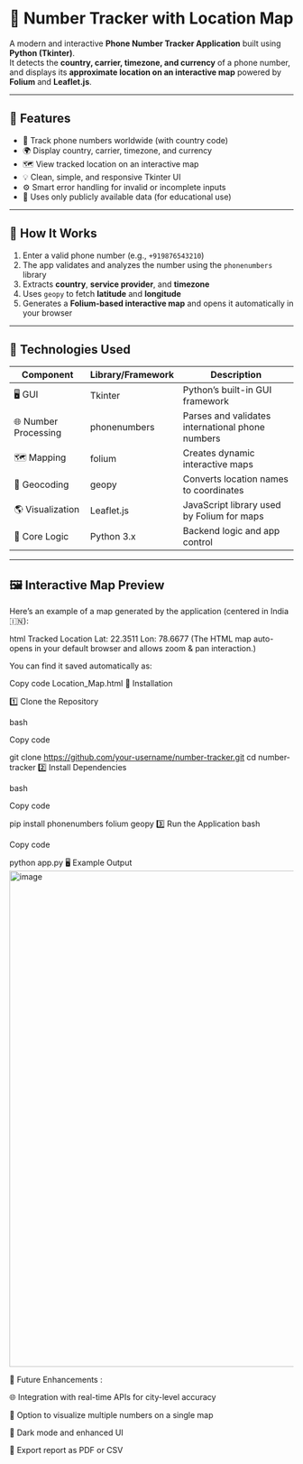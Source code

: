 # 📱 Number Tracker with Location Map

A modern and interactive **Phone Number Tracker Application** built using **Python (Tkinter)**.  
It detects the **country, carrier, timezone, and currency** of a phone number, and displays its **approximate location on an interactive map** powered by **Folium** and **Leaflet.js**.

---

## 🌟 Features

- 🔢 Track phone numbers worldwide (with country code)
- 🌍 Display country, carrier, timezone, and currency
- 🗺️ View tracked location on an interactive map
- 💡 Clean, simple, and responsive Tkinter UI
- ⚙️ Smart error handling for invalid or incomplete inputs
- 🔐 Uses only publicly available data (for educational use)

---

## 🧠 How It Works

1. Enter a valid phone number (e.g., `+919876543210`)
2. The app validates and analyzes the number using the `phonenumbers` library
3. Extracts **country**, **service provider**, and **timezone**
4. Uses `geopy` to fetch **latitude** and **longitude**
5. Generates a **Folium-based interactive map** and opens it automatically in your browser

---

## 🧰 Technologies Used

| Component | Library/Framework | Description |
|------------|------------------|--------------|
| 🖥️ GUI | Tkinter | Python’s built-in GUI framework |
| 🌐 Number Processing | phonenumbers | Parses and validates international phone numbers |
| 🗺️ Mapping | folium | Creates dynamic interactive maps |
| 📍 Geocoding | geopy | Converts location names to coordinates |
| 🌎 Visualization | Leaflet.js | JavaScript library used by Folium for maps |
| 🧮 Core Logic | Python 3.x | Backend logic and app control |

---

## 🖼️ Interactive Map Preview

Here’s an example of a map generated by the application (centered in India 🇮🇳):

html
Tracked Location Lat: 22.3511 Lon: 78.6677
(The HTML map auto-opens in your default browser and allows zoom & pan interaction.)

You can find it saved automatically as:

Copy code
Location_Map.html
🧩 Installation

1️⃣ Clone the Repository

bash

Copy code

git clone https://github.com/your-username/number-tracker.git
cd number-tracker
2️⃣ Install Dependencies

bash

Copy code

pip install phonenumbers folium geopy
3️⃣ Run the Application
bash

Copy code

python app.py
🖥️ Example Output
<img width="746" height="880" alt="image" src="https://github.com/user-attachments/assets/810598c8-a4f1-4ee2-adac-87793fa28ad4" />


🚀 Future Enhancements : 

🌐 Integration with real-time APIs for city-level accuracy

📱 Option to visualize multiple numbers on a single map

🧭 Dark mode and enhanced UI

🔄 Export report as PDF or CSV

